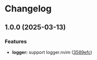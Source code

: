 # Changelog

## 1.0.0 (2025-03-13)


### Features

* **logger:** support logger.nvim ([3589efc](https://github.com/wsdjeg/mru.nvim/commit/3589efc039e9d30308d6c365675b6584de81c36c))
